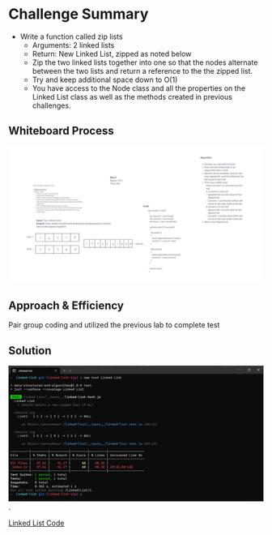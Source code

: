 # Challenge Summary

- Write a function called zip lists
  - Arguments: 2 linked lists
  - Return: New Linked List, zipped as noted below
  - Zip the two linked lists together into one so that the nodes alternate between the two lists and return a reference to the the zipped list.
  - Try and keep additional space down to O(1)
  - You have access to the Node class and all the properties on the Linked List class as well as the methods created in previous challenges.

## Whiteboard Process

![Linked List Zip](/javascript/assets/CC08.png)

## Approach & Efficiency

Pair group coding and utilized the previous lab to complete test

## Solution

![test terimal](/javascript/assets/CC08_test.png).

[Linked List Code](/javascript/linked-list/index.js)
